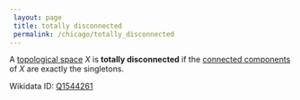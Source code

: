```yaml
---
 layout: page
 title: totally disconnected
 permalink: /chicago/totally_disconnected
---
```

A [topological space](https://defsmath.github.io/DefsMath/topological_space) $X$ is **totally disconnected** if the [connected components](https://defsmath.github.io/DefsMath/connected_component) of $X$ are exactly the singletons.

Wikidata ID: [Q1544261](https://www.wikidata.org/wiki/Q1544261)